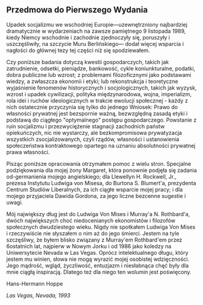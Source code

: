 ## Przedmowa do Pierwszego Wydania

Upadek socjalizmu we wschodniej Europie—uzewnętrzniony najbardziej dramatycznie w wydarzeniach na zawsze pamiętnego 9 listopada 1989, kiedy Niemcy wschodnie i zachodnie zjednoczyły się, poruszyły i uszczęśliwiły, na szczycie Muru Berlińskiego— dodał więcej wsparcia i nagłości do głównej tezy tej części niż się spodziewałem.

Czy poniższe badania dotyczą kwestii gospodarczych, takich jak zatrudnienie, odsetki, pieniądze, bankowość, cykle koniunkturalne, podatki, dobra publiczne lub wzrost; z problemami filozoficznymi jako podstawami wiedzy, a zwłaszcza ekonomii i etyki; lub rekonstrukcja i teoretyczne wyjaśnienie fenomenów historycznych i socjologicznych, takich jak wyzysk, wzrost i upadek cywilizacji, polityka międzynarodowa, wojna, imperializm, rola idei i ruchów ideologicznych w trakcie ewolucji społecznej - każdy z nich ostatecznie przyczynia się tylko do jednego Wniosek: Prawo do własności prywatnej jest bezspornie ważną, bezwzględną zasadą etyki i podstawą do ciągłego "optymalnego" postępu gospodarczego. Powstanie z ruin socjalizmu i przezwyciężenie stagnacji zachodnich państw opiekuńczych, nic nie wystarczy, ale bezkompromisowa prywatyzacja wszystkich zsocjalizowanych, czyli rządów, własności i ustanowienia społeczeństwa kontraktowego opartego na uznaniu absolutności prywatnej prawa własności.

Pisząc poniższe opracowania otrzymałem pomoc z wielu stron. Specjalne podziękowania dla mojej żony Margaret, która ponownie podjęła się zadania od-germanienia mojego angielskiego; dla Llewellyn H. Rockwell, Jr., prezesa Instytutu Ludwiga von Misesa, do Burtona S. Blumert'a, prezydenta Centrum Studiów Liberalnych, za ich ciągłe wsparcie mojej pracy; i dla mojego przyjaciela Dawida Gordona, za jego liczne bezcenne sugestie i uwagi.

Mój największy dług jest do Ludwiga Von Mises i Murray'a N. Rothbard'a, dwóch największych choć niedocenianych ekonomistów i filozofów społecznych dwudziestego wieku. Nigdy nie spotkałem Ludwiga Von Mises i rzeczywiście nie słyszałem o nim aż do jego śmierci. Jestem na tyle szczęśliwy, że byłem blisko związany z Murray'em Rothbard'em przez 6ostatnich lat, najpierw w Nowym Jorku i od 1986 jako koledzy na Uniwersytecie Nevada w Las Vegas. Oprócz intelektualnego długu, który jestem mu winien, słowa nie mogą wyrazić mojej osobistej wdzięczności. Jego mądrość, wgląd, życzliwość, entuzjazm i niesłabnąca chęć były dla mnie ciągłą inspiracją. Dlatego też dla niego ten wolumin jest poświęcony.

Hans-Hermann Hoppe

*Las Vegas, Nevada, 1993*